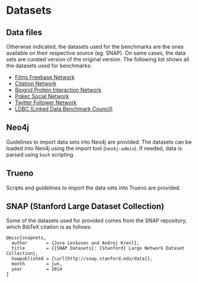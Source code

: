 # Datasets

## Data files

Otherwise indicated, the datasets used for the benchmarks are the ones available on their respective source (eg. SNAP). 
On same cases, the data sets are curated version of the original version. 
The following list shows all the datasets used for benchmarks:

* [Films Freebase Network](./FILMS.md)
* [Citation Network](./CITATION.md)
* [Biogrid Protein Interaction Network](./BIOGRID.md)
* [Pokec Social Network](./POKEC.md)
* [Twitter Follower Network](./TWITTER.md)
* [LDBC (Linked Data Benchmark Council)](./LDBC.md)

## Neo4j

Guidelines to import data sets into Neo4j are provided. The datasets can be loaded into Neo4j using the import tool (`neo4j-admin`). If needed, data is parsed using `bash` scripting.


## Trueno

Scripts and guidelines to import the data sets into Trueno are provided.

## SNAP (Stanford Large Dataset Collection)

Some of the datasets used for provided comes from the SNAP repository, which BibTeX citation is as follows:

```
@misc{snapnets,
  author       = {Jure Leskovec and Andrej Krevl},
  title        = {{SNAP Datasets}: {Stanford} Large Network Dataset Collection},
  howpublished = {\url{http://snap.stanford.edu/data}},
  month        = jun,
  year         = 2014
}
```